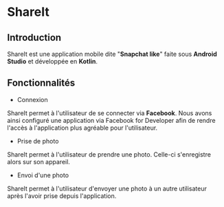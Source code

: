 # ShareIt

## Introduction

ShareIt est une application mobile dite "**Snapchat like**" faite sous **Android Studio** et développée en **Kotlin**.

## Fonctionnalités

- Connexion

ShareIt permet à l'utilisateur de se connecter via **Facebook**. Nous avons ainsi configuré une application via Facebook for Developer afin de rendre 
l'accès à l'application plus agréable pour l'utilisateur.

- Prise de photo

ShareIt permet à l'utilisateur de prendre une photo. Celle-ci s'enregistre alors sur son appareil.

- Envoi d'une photo

ShareIt permet à l'utilisateur d'envoyer une photo à un autre utilisateur après l'avoir prise depuis l'application.
